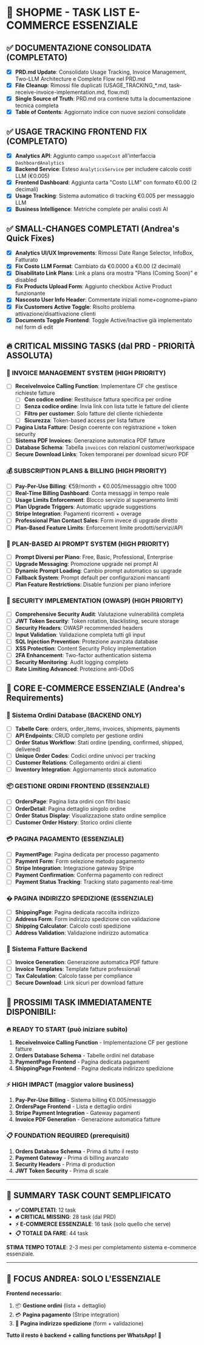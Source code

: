# 🚀 SHOPME - TASK LIST E-COMMERCE ESSENZIALE

## ✅ **DOCUMENTAZIONE CONSOLIDATA** (COMPLETATO)
- [x] **PRD.md Update**: Consolidato Usage Tracking, Invoice Management, Two-LLM Architecture e Complete Flow nel PRD.md
- [x] **File Cleanup**: Rimossi file duplicati (USAGE_TRACKING_*.md, task-receive-invoice-implementation.md, flow.md)
- [x] **Single Source of Truth**: PRD.md ora contiene tutta la documentazione tecnica completa
- [x] **Table of Contents**: Aggiornato indice con nuove sezioni consolidate

## ✅ **USAGE TRACKING FRONTEND FIX** (COMPLETATO)
- [x] **Analytics API**: Aggiunto campo `usageCost` all'interfaccia `DashboardAnalytics`
- [x] **Backend Service**: Esteso `AnalyticsService` per includere calcolo costi LLM (€0.005)
- [x] **Frontend Dashboard**: Aggiunta carta "Costo LLM" con formato €0.00 (2 decimali)
- [x] **Usage Tracking**: Sistema automatico di tracking €0.005 per messaggio LLM
- [x] **Business Intelligence**: Metriche complete per analisi costi AI

## ✅ **SMALL-CHANGES COMPLETATI** (Andrea's Quick Fixes)
- [x] **Analytics UI/UX Improvements**: Rimossi Date Range Selector, InfoBox, Fatturato
- [x] **Fix Costo LLM Format**: Cambiato da €0.0000 a €0.00 (2 decimali)
- [x] **Disabilitato Link Plans**: Link a plans ora mostra "Plans (Coming Soon)" e disabled
- [x] **Fix Products Upload Form**: Aggiunto checkbox Active Product funzionante
- [x] **Nascosto User Info Header**: Commentate iniziali nome+cognome+piano
- [x] **Fix Customers Active Toggle**: Risolto problema attivazione/disattivazione clienti
- [x] **Documents Toggle Frontend**: Toggle Active/Inactive già implementato nel form di edit

## 🔥 **CRITICAL MISSING TASKS** (dal PRD - PRIORITÀ ASSOLUTA)

### 📧 **INVOICE MANAGEMENT SYSTEM** (HIGH PRIORITY)
- [ ] **ReceiveInvoice Calling Function**: Implementare CF che gestisce richieste fatture
  - [ ] **Con codice ordine**: Restituisce fattura specifica per ordine
  - [ ] **Senza codice ordine**: Invia link con lista tutte le fatture del cliente
  - [ ] **Filtro per customer**: Solo fatture del cliente richiedente
  - [ ] **Sicurezza**: Token-based access per lista fatture
- [ ] **Pagina Lista Fatture**: Design coerente con registrazione + token security
- [ ] **Sistema PDF Invoices**: Generazione automatica PDF fatture
- [ ] **Database Schema**: Tabella `invoices` con relazioni customer/workspace
- [ ] **Secure Download Links**: Token temporanei per download sicuro PDF

### 💰 **SUBSCRIPTION PLANS & BILLING** (HIGH PRIORITY)
- [ ] **Pay-Per-Use Billing**: €59/month + €0.005/messaggio oltre 1000
- [ ] **Real-Time Billing Dashboard**: Conta messaggi in tempo reale
- [ ] **Usage Limits Enforcement**: Blocco servizio al superamento limiti
- [ ] **Plan Upgrade Triggers**: Automatic upgrade suggestions
- [ ] **Stripe Integration**: Pagamenti ricorrenti + overage
- [ ] **Professional Plan Contact Sales**: Form invece di upgrade diretto
- [ ] **Plan-Based Feature Limits**: Enforcement limite prodotti/servizi/API

### 🤖 **PLAN-BASED AI PROMPT SYSTEM** (HIGH PRIORITY)
- [ ] **Prompt Diversi per Piano**: Free, Basic, Professional, Enterprise
- [ ] **Upgrade Messaging**: Promozione upgrade nei prompt AI
- [ ] **Dynamic Prompt Loading**: Cambio prompt automatico su upgrade
- [ ] **Fallback System**: Prompt default per configurazioni mancanti
- [ ] **Plan Feature Restrictions**: Disable funzioni per piano inferiore

### 🔐 **SECURITY IMPLEMENTATION (OWASP)** (HIGH PRIORITY)
- [ ] **Comprehensive Security Audit**: Valutazione vulnerabilità completa
- [ ] **JWT Token Security**: Token rotation, blacklisting, secure storage
- [ ] **Security Headers**: OWASP recommended headers
- [ ] **Input Validation**: Validazione completa tutti gli input
- [ ] **SQL Injection Prevention**: Protezione avanzata database
- [ ] **XSS Protection**: Content Security Policy implementation
- [ ] **2FA Enhancement**: Two-factor authentication sistema
- [ ] **Security Monitoring**: Audit logging completo
- [ ] **Rate Limiting Advanced**: Protezione anti-DDoS

## 🎯 **CORE E-COMMERCE ESSENZIALE** (Andrea's Requirements)

### 🛒 **Sistema Ordini Database** (BACKEND ONLY)
- [ ] **Tabelle Core**: orders, order_items, invoices, shipments, payments
- [ ] **API Endpoints**: CRUD completo per gestione ordini
- [ ] **Order Status Workflow**: Stati ordine (pending, confirmed, shipped, delivered)
- [ ] **Unique Order Codes**: Codici ordine univoci per tracking
- [ ] **Customer Relations**: Collegamento ordini ai clienti
- [ ] **Inventory Integration**: Aggiornamento stock automatico

### 📦 **GESTIONE ORDINI FRONTEND** (ESSENZIALE)
- [ ] **OrdersPage**: Pagina lista ordini con filtri basic
- [ ] **OrderDetail**: Pagina dettaglio singolo ordine
- [ ] **Order Status Display**: Visualizzazione stato ordine semplice
- [ ] **Customer Order History**: Storico ordini cliente

### 💳 **PAGINA PAGAMENTO** (ESSENZIALE)
- [ ] **PaymentPage**: Pagina dedicata per processo pagamento
- [ ] **Payment Form**: Form selezione metodo pagamento
- [ ] **Stripe Integration**: Integrazione gateway Stripe
- [ ] **Payment Confirmation**: Conferma pagamento con redirect
- [ ] **Payment Status Tracking**: Tracking stato pagamento real-time

### � **PAGINA INDIRIZZO SPEDIZIONE** (ESSENZIALE)
- [ ] **ShippingPage**: Pagina dedicata raccolta indirizzo
- [ ] **Address Form**: Form indirizzo spedizione con validazione
- [ ] **Shipping Calculator**: Calcolo costi spedizione
- [ ] **Address Validation**: Validazione indirizzo automatica

### 📄 **Sistema Fatture Backend**
- [ ] **Invoice Generation**: Generazione automatica PDF fatture
- [ ] **Invoice Templates**: Template fatture professionali
- [ ] **Tax Calculation**: Calcolo tasse per compliance
- [ ] **Secure Download**: Link sicuri per download fatture

## 🎯 **PROSSIMI TASK IMMEDIATAMENTE DISPONIBILI:**

### 🔥 **READY TO START (può iniziare subito)**
1. **ReceiveInvoice Calling Function** - Implementazione CF per gestione fatture
2. **Orders Database Schema** - Tabelle ordini nel database
3. **PaymentPage Frontend** - Pagina dedicata pagamenti
4. **ShippingPage Frontend** - Pagina dedicata indirizzo spedizione

### ⚡ **HIGH IMPACT (maggior valore business)**
1. **Pay-Per-Use Billing** - Sistema billing €0.005/messaggio
2. **OrdersPage Frontend** - Lista e dettaglio ordini
3. **Stripe Payment Integration** - Gateway pagamenti
4. **Invoice PDF Generation** - Generazione automatica fatture

### 📋 **FOUNDATION REQUIRED (prerequisiti)**
1. **Orders Database Schema** - Prima di tutto il resto
2. **Payment Gateway** - Prima di billing avanzato
3. **Security Headers** - Prima di production
4. **JWT Token Security** - Prima di scale

---

## 🎉 **SUMMARY TASK COUNT SEMPLIFICATO**
- **✅ COMPLETATI**: 12 task
- **🔥 CRITICAL MISSING**: 28 task (dal PRD)
- **⚡ E-COMMERCE ESSENZIALE**: 16 task (solo quello che serve)
- **📋 TOTALE DA FARE**: 44 task

**STIMA TEMPO TOTALE**: 2-3 mesi per completamento sistema e-commerce essenziale.

---

## 📝 **FOCUS ANDREA: SOLO L'ESSENZIALE**
**Frontend necessario:**
1. 📦 **Gestione ordini** (lista + dettaglio)
2. 💳 **Pagina pagamento** (Stripe integration)  
3. 🚚 **Pagina indirizzo spedizione** (form + validazione)

**Tutto il resto è backend + calling functions per WhatsApp!** 🎯